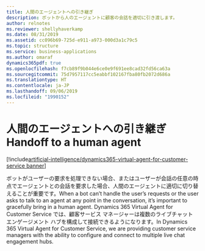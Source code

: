 ```yaml
---
title: 人間のエージェントへの引き継ぎ
description: ボットから人のエージェントに顧客の会話を適切に引き渡します。
author: relnotes
ms.reviewer: shellyhaverkamp
ms.date: 08/31/2019
ms.assetid: cc096b69-725d-e911-a973-000d3a1c79c5
ms.topic: structure
ms.service: business-applications
ms.author: omaraf
dynamics365pdf: true
ms.openlocfilehash: f7cb89f9b044e6ce0e9f691ee8cad32fd56ca63a
ms.sourcegitcommit: 75d7957117cc5eabbf102167fba80fb2072d686a
ms.translationtype: HT
ms.contentlocale: ja-JP
ms.lasthandoff: 09/06/2019
ms.locfileid: "1990152"
---
```

# <a name="handoff-to-a-human-agent"></a><span data-ttu-id="dc45d-103">人間のエージェントへの引き継ぎ</span><span class="sxs-lookup"><span data-stu-id="dc45d-103">Handoff to a human agent</span></span>

[!include[artificial-intelligence/dynamics365-virtual-agent-for-customer-service banner](../includes/artificial-intelligence/dynamics365-virtual-agent-for-customer-service.md)]

<!--structure start-->
<span data-ttu-id="dc45d-104">ボットがユーザーの要求を処理できない場合、またはユーザーが会話の任意の時点でエージェントとの会話を要求した場合、人間のエージェントに適切に切り替えることが重要です。</span><span class="sxs-lookup"><span data-stu-id="dc45d-104">When a bot can’t handle the user’s requests or the user asks to talk to an agent at any point in the conversation, it’s important to gracefully bring in a human agent.</span></span> <span data-ttu-id="dc45d-105">Dynamics 365 Virtual Agent for Customer Service では、顧客サービス マネージャーは複数のライブチャット エンゲージメント ハブを構成して接続できるようになります。</span><span class="sxs-lookup"><span data-stu-id="dc45d-105">In Dynamics 365 Virtual Agent for Customer Service, we are providing customer service managers with the ability to configure and connect to multiple live chat engagement hubs.</span></span>
<!--structure end-->



